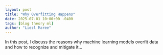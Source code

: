 ```yaml
---
layout: post
title: "Why Overfitting Happens"
date: 2025-07-01 10:00:00 -0400
tags: [blog theory ml]
author: "Liezl Maree"
---
```


In this post, I discuss the reasons why machine learning models overfit data and how to recognize and mitigate it...
